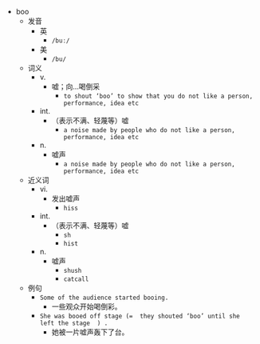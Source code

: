 - boo
  - 发音
    - 英
      - `/buː/`
    - 美
      - `/bu/`
  - 词义
    - v.
      - 嘘；向…喝倒采
        - `to shout ‘boo’ to show that you do not like a person, performance, idea etc`
    - int.
      - （表示不满、轻蔑等）嘘
        - `a noise made by people who do not like a person, performance, idea etc`
    - n.
      - 嘘声
        - `a noise made by people who do not like a person, performance, idea etc`
  - 近义词
    - vi.
      - 发出嘘声
        - `hiss`
    - int.
      - （表示不满、轻蔑等）嘘
        - `sh`
        - `hist`
    - n.
      - 嘘声
        - `shush`
        - `catcall`
  - 例句
    - `Some of the audience started booing.`
      - 一些观众开始喝倒彩。
    - `She was booed off stage (=  they shouted ‘boo’ until she left the stage  ) .`
      - 她被一片嘘声轰下了台。

